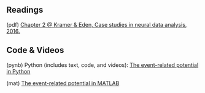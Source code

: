 ## Readings

(pdf)	[Chapter 2 @ Kramer & Eden, Case studies in neural data analysis, 2016.](/Topic-4%20The%20evoked%20response%20potential/Readings/Kramer_Eden_Chapter_2.pdf)

## Code & Videos

(pynb) Python (includes text, code, and videos): [The event-related potential in Python](https://mark-kramer.github.io/Case-Studies-Python/)

(mat)   [The event-related potential in MATLAB]()

